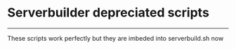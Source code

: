 # Serverbuilder depreciated scripts
---
These scripts work perfectly but they are imbeded into serverbuild.sh now
